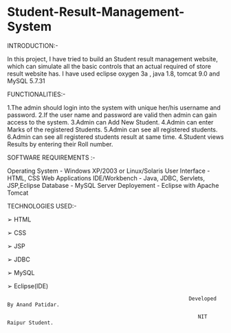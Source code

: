 # Student-Result-Management-System

INTRODUCTION:-


In this project, I have tried to build an Student result management website, which can simulate all the basic
controls that an actual required of store result website has.
I have used eclipse oxygen 3a , java 1.8, tomcat 9.0 and MySQL 5.7.31



FUNCTIONALITIES:-


1.The admin should login into the system with unique her/his username and password.
2.If the user name and password are valid then admin can gain access to the system.
3.Admin can Add New Student.
4.Admin can enter Marks of the registered Students.
5.Admin can see all registered students.
6.Admin can see all registered students result at same time.
4.Student views Results by entering their Roll number.

SOFTWARE REQUIREMENTS :-


  Operating System - Windows XP/2003 or Linux/Solaris
  User Interface - HTML, CSS
  Web Applications IDE/Workbench - Java, JDBC, Servlets, JSP,Eclipse
  Database - MySQL
  Server Deployement - Eclipse with Apache Tomcat


TECHNOLOGIES USED:-


➢ HTML

➢ CSS

➢ JSP

➢ JDBC

➢ MySQL

➢ Eclipse(IDE)




                                                               Developed By Anand Patidar.

                                                                  NIT Raipur Student.

